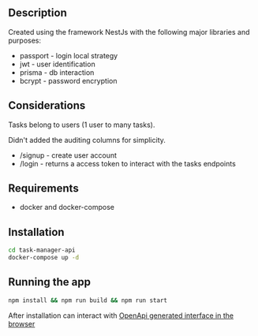 
## Description

Created using the framework NestJs with the following major libraries and purposes:
- passport - login local strategy
- jwt - user identification
- prisma - db interaction
- bcrypt - password encryption

## Considerations

Tasks belong to users (1 user to many tasks).

Didn't added the auditing columns for simplicity.

- /signup - create user account
- /login - returns a access token to interact with the tasks endpoints

## Requirements

- docker and docker-compose

## Installation

```bash
cd task-manager-api
docker-compose up -d
```

## Running the app

```bash
npm install && npm run build && npm run start
```

After installation can interact with [OpenApi generated interface in the browser](http://localhost:3000/api-docs)